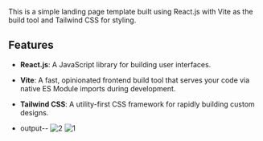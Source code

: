 This is a simple landing page template built using React.js with Vite as the build tool and Tailwind CSS for styling.

## Features

- **React.js**: A JavaScript library for building user interfaces.
- **Vite**: A fast, opinionated frontend build tool that serves your code via native ES Module imports during development.
- **Tailwind CSS**: A utility-first CSS framework for rapidly building custom designs.

- output--
![2](https://github.com/user-attachments/assets/c3aa420d-98cb-438f-a4f3-ce02b3b30f30)
![1](https://github.com/user-attachments/assets/bff760e7-2cca-490c-84ef-ddc7e9fe7665)
